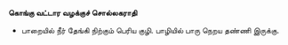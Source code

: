 **கொங்கு வட்டார வழக்குச் சொல்லகராதி**
- பாறையில் நீர் தேங்கி நிற்கும் பெரிய குழி. பாழியில் பாரு நெறய தண்ணி இருக்கு.

